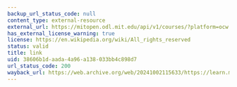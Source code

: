 ```yaml
---
backup_url_status_code: null
content_type: external-resource
external_url: https://mitopen.odl.mit.edu/api/v1/courses/?platform=ocw
has_external_license_warning: true
license: https://en.wikipedia.org/wiki/All_rights_reserved
status: valid
title: link
uid: 38606b1d-aada-4a96-a138-033bb4c898d7
url_status_code: 200
wayback_url: https://web.archive.org/web/20241002115633/https://learn.mit.edu/api/v1/courses/?platform=ocw
---
```

